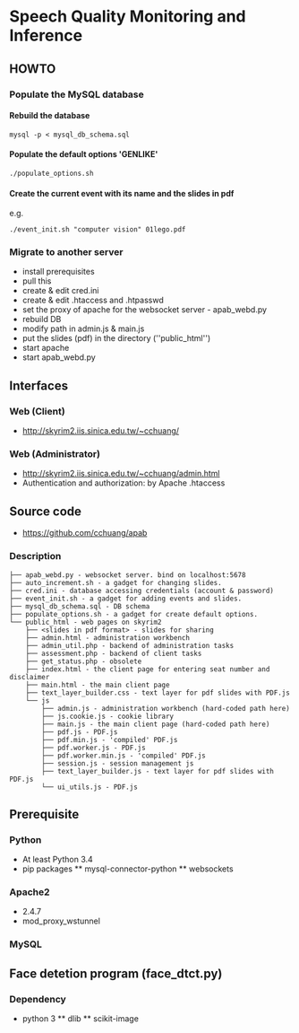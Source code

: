 # Speech Quality Monitoring and Inference

## HOWTO
### Populate the MySQL database
#### Rebuild the database
```
mysql -p < mysql_db_schema.sql
```
#### Populate the default options 'GENLIKE'
```
./populate_options.sh
```
#### Create the current event with its name and the slides in pdf
e.g. 
```
./event_init.sh "computer vision" 01lego.pdf
```
### Migrate to another server
* install prerequisites
* pull this 
* create & edit cred.ini
* create & edit .htaccess and .htpasswd
* set the proxy of apache for the websocket server - apab\_webd.py
* rebuild DB
* modify path in admin.js & main.js
* put the slides (pdf) in the directory (''public\_html'')
* start apache
* start apab\_webd.py

## Interfaces
### Web (Client)
* http://skyrim2.iis.sinica.edu.tw/~cchuang/

### Web (Administrator)
* http://skyrim2.iis.sinica.edu.tw/~cchuang/admin.html
* Authentication and authorization: by Apache .htaccess 

## Source code 
* https://github.com/cchuang/apab
### Description
```
├── apab_webd.py - websocket server. bind on localhost:5678
├── auto_increment.sh - a gadget for changing slides. 
├── cred.ini - database accessing credentials (account & password)
├── event_init.sh - a gadget for adding events and slides. 
├── mysql_db_schema.sql - DB schema
├── populate_options.sh - a gadget for create default options. 
└── public_html - web pages on skyrim2
    ├── <slides in pdf format> - slides for sharing
    ├── admin.html - administration workbench
    ├── admin_util.php - backend of administration tasks
    ├── assessment.php - backend of client tasks
    ├── get_status.php - obsolete
    ├── index.html - the client page for entering seat number and disclaimer
    ├── main.html - the main client page
    ├── text_layer_builder.css - text layer for pdf slides with PDF.js
    └── js
        ├── admin.js - administration workbench (hard-coded path here)
        ├── js.cookie.js - cookie library
        ├── main.js - the main client page (hard-coded path here)
        ├── pdf.js - PDF.js
        ├── pdf.min.js - 'compiled' PDF.js
        ├── pdf.worker.js - PDF.js
        ├── pdf.worker.min.js - 'compiled' PDF.js
        ├── session.js - session management js
        ├── text_layer_builder.js - text layer for pdf slides with PDF.js
        └── ui_utils.js - PDF.js
```

## Prerequisite
### Python 
* At least Python 3.4 
* pip packages
** mysql-connector-python
** websockets
### Apache2
* 2.4.7
* mod\_proxy\_wstunnel 
### MySQL

## Face detetion program (face\_dtct.py)
### Dependency
* python 3
** dlib
** scikit-image

